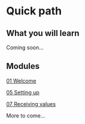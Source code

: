 # Quick path
## What you will learn
Coming soon...

## Modules
[01 Welcome](../../01%20Welcome)

[05 Setting up](../../05%20Setting%20up)

[07 Receiving values](../../07%20Receiving%20values)

More to come...
